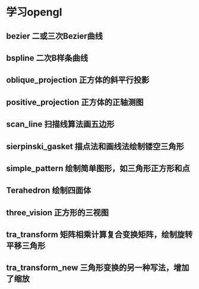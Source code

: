 # 学习opengl

## bezier 二或三次Bezier曲线

## bspline 二次B样条曲线

## oblique_projection 正方体的斜平行投影

## positive_projection 正方体的正轴测图

## scan_line 扫描线算法画五边形

## sierpinski_gasket 描点法和画线法绘制镂空三角形

## simple_pattern 绘制简单图形，如三角形正方形和点

## Terahedron 绘制四面体

## three_vision 正方形的三视图

## tra_transform  矩阵相乘计算复合变换矩阵，绘制旋转平移三角形 

## tra_transform_new  三角形变换的另一种写法，增加了缩放 